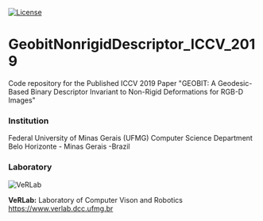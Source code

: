 [![License](https://img.shields.io/badge/license-GPL--3.0-blue.svg)](LICENSE)

# GeobitNonrigidDescriptor_ICCV_2019
Code repository for the Published ICCV 2019 Paper  "GEOBIT: A Geodesic-Based Binary Descriptor Invariant to Non-Rigid Deformations for RGB-D Images"


### Institution ###

Federal University of Minas Gerais (UFMG)
Computer Science Department
Belo Horizonte - Minas Gerais -Brazil 


### Laboratory ###

![VeRLab](https://www.dcc.ufmg.br/dcc/sites/default/files/public/verlab-logo.png)

**VeRLab:** Laboratory of Computer Vison and Robotics
https://www.verlab.dcc.ufmg.br
